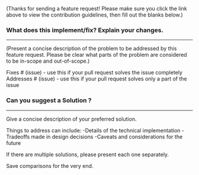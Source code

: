 (Thanks for sending a feature request! Please make sure you click the link above to view the contribution guidelines, then fill out the blanks below.)

### What does this implement/fix? Explain your changes.
-----
 (Present a concise description of the problem to be addressed by this feature request. 
 Please be clear what parts of the problem are considered to be in-scope and out-of-scope.)

 Fixes # (issue)  - use this if your pull request solves the issue completely
 Addresses # (issue)  - use this if your pull request solves only a part of the issue

### Can you suggest a Solution ?
-----
 Give a concise description of your preferred solution. 
 
 Things to address can include:
-Details of the technical implementation
-Tradeoffs made in design decisions
-Caveats and considerations for the future

If there are multiple solutions, please present each one separately. 

Save comparisons for the very end.